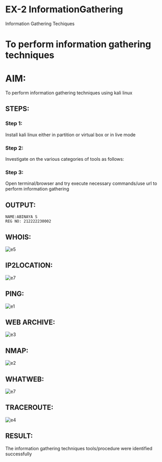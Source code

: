 # EX-2 InformationGathering
Information Gathering Techiques

# To perform information gathering techniques

# AIM:

To perform information gathering techniques using kali linux 

## STEPS:

### Step 1:

Install kali linux either in partition or virtual box or in live mode

### Step 2:

Investigate on the various categories of tools as follows:

### Step 3:
Open terminal/browser and try execute necessary commands/use url to perform information gathering


## OUTPUT:
```
NAME:ABINAYA S
REG NO: 212222230002
```
## WHOIS:
 ![e5](https://github.com/abinayasangeetha/InformationGathering/assets/119393675/552f83aa-044c-44f3-bef4-9799bda4a603)

## IP2LOCATION:
![e7](https://github.com/abinayasangeetha/InformationGathering/assets/119393675/27822067-806b-4f0f-a75e-a8c67b30fa22)

## PING:
![e1](https://github.com/abinayasangeetha/InformationGathering/assets/119393675/37c7f5f5-aa31-48ef-9c06-3263ad78a3b9)

## WEB ARCHIVE:
![e3](https://github.com/abinayasangeetha/InformationGathering/assets/119393675/5fd0714e-b1aa-4397-8cf5-ed1c2f14471f)
## NMAP:
![e2](https://github.com/abinayasangeetha/InformationGathering/assets/119393675/6bb8384e-6319-4924-bb4e-18126fa3c60c)

## WHATWEB:
![e7](https://github.com/abinayasangeetha/InformationGathering/assets/119393675/9280683e-1349-4a60-91b2-896f97459c73)



## TRACEROUTE:

![e4](https://github.com/abinayasangeetha/InformationGathering/assets/119393675/89161984-8f71-4e6b-9171-afc279099ab4)


## RESULT:
The information gathering techniques tools/procedure were  identified successfully

